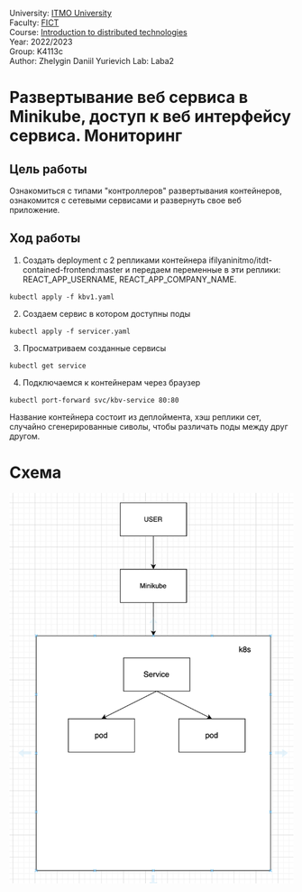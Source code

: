 University: [ITMO University](https://itmo.ru/ru/)  
Faculty: [FICT](https://fict.itmo.ru)  
Course: [Introduction to distributed technologies](https://github.com/itmo-ict-faculty/introduction-to-distributed-technologies)  
Year: 2022/2023  
Group: K4113c    
Author: Zhelygin Daniil Yurievich 
Lab: Laba2 

# Развертывание веб сервиса в Minikube, доступ к веб интерфейсу сервиса. Мониторинг
## Цель работы
Ознакомиться с типами "контроллеров" развертывания контейнеров, ознакомится с сетевыми сервисами и развернуть свое веб приложение.
## Ход работы 
1. Cоздать deployment с 2 репликами контейнера ifilyaninitmo/itdt-contained-frontend:master и передаем переменные в эти реплики: REACT_APP_USERNAME, REACT_APP_COMPANY_NAME.

```
kubectl apply -f kbv1.yaml
``` 
2. Создаем сервис в котором доступны поды
```
kubectl apply -f servicer.yaml
```  
3. Просматриваем созданные сервисы
 ```
kubectl get service
```   
4. Подключаемся к контейнерам через браузер
 ```
kubectl port-forward svc/kbv-service 80:80
```
Название контейнера состоит из деплоймента, хэш реплики сет, случайно сгенерированные сиволы, чтобы различать поды между друг другом.
# Схема 
<div align = "center"><img src="https://github.com/Zepeler/Lb2-/blob/main/img/%D0%A1%D0%BD%D0%B8%D0%BC%D0%BE%D0%BA%20%D1%8D%D0%BA%D1%80%D0%B0%D0%BD%D0%B0%202022-11-16%20%D0%B2%2020.34.53.png" ></div>
